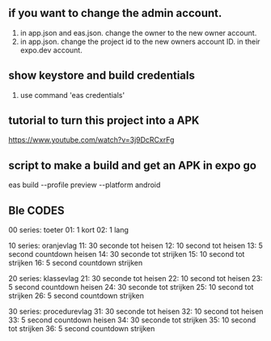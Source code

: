 
## if you want to change the admin account.
1. in app.json and eas.json. change the owner to the new owner account.
2. in app.json. change the project id to the new owners account ID. in their expo.dev account.



## show keystore and build credentials
1.   use command 'eas credentials'


## tutorial to turn this project into a APK
https://www.youtube.com/watch?v=3j9DcRCxrFg


## script to make a build and get an APK in expo go
 eas build --profile preview  --platform android


## Ble CODES

00 series: toeter
    01:  1 kort
    02:  1 lang
    
10 series: oranjevlag
    11:    30 seconde tot heisen
    12:    10 second tot heisen
    13:    5 second countdown heisen
    14:    30 seconde tot strijken
    15:    10 second tot strijken
    16:    5 second countdown strijken

20 series: klassevlag
    21:    30 seconde tot heisen
    22:    10 second tot heisen
    23:    5 second countdown heisen
    24:    30 seconde tot strijken
    25:    10 second tot strijken
    26:    5 second countdown strijken

30 series: procedurevlag
    31:    30 seconde tot heisen
    32:    10 second tot heisen
    33:    5 second countdown heisen
    34:    30 seconde tot strijken
    35:    10 second tot strijken
    36:    5 second countdown strijken